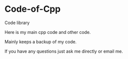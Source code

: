 # Code-of-Cpp
Code library  

Here is my main cpp code and other code.

Mainly keeps a backup of my code.

If you have any questions just ask me directly or email me. 
